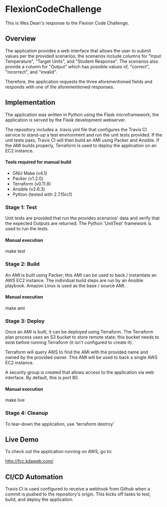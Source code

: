 # FlexionCodeChallenge

This is Wes Dean's response to the Flexion Code Challenge.

## Overview
The application provides a web interface that allows the user
to submit values per the provided scenarios; the scenarios
include columns for "Input Temperature", "Target Units", and
"Student Response".  The scenarios also provide a column for
"Output" which has possible values of, "correct", "incorrect",
and "invalid".

Therefore, the application requests the three aforementioned
fields and responds with one of the aforementioned responses.

## Implementation
The application was written in Python using the Flask microframework;
the application is served by the Flask development webserver.

The repository includes a .travis.yml file that configures the
Travis CI service to stand-up a test environment and run the
unit tests provided.  If the unit tests pass, Travis CI will
then build an AMI using Packer and Ansible.  If the AMI
builds properly, Terraform is used to deploy the application
on an EC2 instance.

#### Tools required for manual build
* GNU Make (v4.1)
* Packer (v1.2.0)
* Terraform (v0.11.8)
* Ansible (v2.6.3)
* Python (tested with 2.7.15rc1)

### Stage 1: Test
Unit tests are provided that run the provides scenarios' data
and verify that the expected Outputs are returned.  The
Python 'UnitTest' framework is used to run the tests.

#### Manual execution
make test

### Stage 2: Build
An AMI is built using Packer; this AMI can be used to back / 
instantiate an AWS EC2 instance.  The individual build steps
are run by an Ansible playbook.  Amazon Linux is used as the
base / source AMI.

#### Manual execution
make ami

### Stage 3: Deploy
Once an AMI is built, it can be deployed using Terraform.  The
Terraform plan process uses an S3 bucket to store remote state;
this bucket needs to exist before running Terraform (it isn't
configured to create it).

Terraform will query AWS to find the AMI with the provided name
and owned by the provided owner.  This AMI will be used to back
a single AWS EC2 instance.

A security group is created that allows access to the application
via web interface.  By default, this is port 80.

#### Manual execution
make live

### Stage 4: Cleanup
To tear-down the application, use 'terraform destroy'

## Live Demo
To check out the application running on AWS, go to:

http://fcc.kdaweb.com/

## CI/CD Automation
Travis CI is used configured to receive a webhook from Github when
a commit is pushed to the repository's origin.  This kicks off
tasks to test, build, and deploy the application.